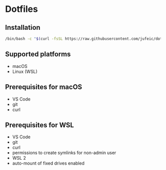 # Dotfiles
## Installation

```bash
/bin/bash -c "$(curl -fsSL https://raw.githubusercontent.com/jufeic/dotfiles/refs/heads/main/install.sh)"
```

## Supported platforms
- macOS
- Linux (WSL)

## Prerequisites for macOS
- VS Code
- git
- curl

## Prerequisites for WSL
- VS Code
- git
- curl
- permissions to create symlinks for non-admin user
- WSL 2
- auto-mount of fixed drives enabled